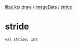 [libui.ktx.draw](../README.md) / [ImageData](README.md) / [stride](stride.md)

# stride

`val stride: Int`
